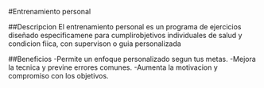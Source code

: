 #Entrenamiento personal

##Descripcion
El entrenamiento personal es un programa de ejercicios diseñado especificamene para cumplirobjetivos individuales de salud y condicion fiica, con supervison o guia personalizada

##Beneficios
-Permite un enfoque personalizado segun tus metas.
-Mejora la tecnica y previne errores comunes.
-Aumenta la motivacion y compromiso con los objetivos.

